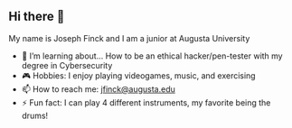 ## Hi there 👋

My name is Joseph Finck and I am a junior at Augusta University

- 🤔 I’m learning about... How to be an ethical hacker/pen-tester with my degree in Cybersecurity
- 🎮 Hobbies: I enjoy playing videogames, music, and exercising
- 📫 How to reach me: jfinck@augusta.edu
- ⚡ Fun fact: I can play 4 different instruments, my favorite being the drums!

